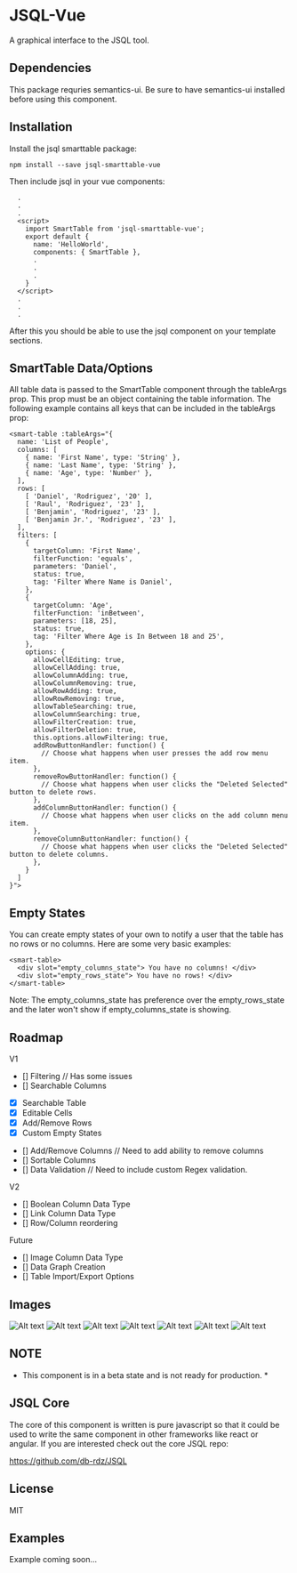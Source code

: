 # JSQL-Vue
A graphical interface to the JSQL tool.

## Dependencies

This package requries semantics-ui. Be sure to have semantics-ui installed before using this component.

## Installation
Install the jsql smarttable package:
```
npm install --save jsql-smarttable-vue
```
Then include jsql in your vue components:
```
  .
  .
  .
  <script>
    import SmartTable from 'jsql-smarttable-vue';
    export default {
      name: 'HelloWorld',
      components: { SmartTable },
      .
      .
      .
    }
  </script>
  .
  .
  .
```

After this you should be able to use the jsql component on your template sections.

## SmartTable Data/Options

All table data is passed to the SmartTable component through the tableArgs prop. This prop must be an object containing the table information. The following example contains all keys that can be included in the tableArgs prop:


```
<smart-table :tableArgs="{
  name: 'List of People',
  columns: [
    { name: 'First Name', type: 'String' },
    { name: 'Last Name', type: 'String' },
    { name: 'Age', type: 'Number' },
  ],
  rows: [
    [ 'Daniel', 'Rodriguez', '20' ],
    [ 'Raul', 'Rodriguez', '23' ],
    [ 'Benjamin', 'Rodriguez', '23' ],
    [ 'Benjamin Jr.', 'Rodriguez', '23' ],
  ],
  filters: [
    {
      targetColumn: 'First Name',
      filterFunction: 'equals',
      parameters: 'Daniel',
      status: true,
      tag: 'Filter Where Name is Daniel',
    },
    {
      targetColumn: 'Age',
      filterFunction: 'inBetween',
      parameters: [18, 25],
      status: true,
      tag: 'Filter Where Age is In Between 18 and 25',
    },
    options: {
      allowCellEditing: true,
      allowCellAdding: true,
      allowColumnAdding: true,
      allowColumnRemoving: true,
      allowRowAdding: true,
      allowRowRemoving: true,
      allowTableSearching: true,
      allowColumnSearching: true,
      allowFilterCreation: true,
      allowFilterDeletion: true,
      this.options.allowFiltering: true,
      addRowButtonHandler: function() {
        // Choose what happens when user presses the add row menu item.
      },
      removeRowButtonHandler: function() {
        // Choose what happens when user clicks the "Deleted Selected" button to delete rows.
      },
      addColumnButtonHandler: function() {
        // Choose what happens when user clicks on the add column menu item.
      },
      removeColumnButtonHandler: function() {
        // Choose what happens when user clicks the "Deleted Selected" button to delete columns.
      },
    }
  ]
}">

```
## Empty States

You can create empty states of your own to notify a user that the table has no rows or no columns. Here are some very basic examples:

```
<smart-table>
  <div slot="empty_columns_state"> You have no columns! </div>
  <div slot="empty_rows_state"> You have no rows! </div>
</smart-table>
```

Note: The empty_columns_state has preference over the empty_rows_state and the later won't show if empty_columns_state is showing.


## Roadmap
V1
- [] Filtering // Has some issues
- [] Searchable Columns
- [x] Searchable Table
- [x] Editable Cells
- [x] Add/Remove Rows
- [x] Custom Empty States
- [] Add/Remove Columns // Need to add ability to remove columns
- [] Sortable Columns
- [] Data Validation // Need to include custom Regex validation.

V2
- [] Boolean Column Data Type
- [] Link Column Data Type
- [] Row/Column reordering

Future
- [] Image Column Data Type
- [] Data Graph Creation
- [] Table Import/Export Options

## Images

![Alt text](images/table_1.PNG?raw=true "")
![Alt text](images/table_2.PNG?raw=true "")
![Alt text](images/table_3.PNG?raw=true "")
![Alt text](images/table_4.PNG?raw=true "")
![Alt text](images/table_5.PNG?raw=true "")
![Alt text](images/table_6.PNG?raw=true "")
![Alt text](images/table_7.PNG?raw=true "")



## NOTE
* This component is in a beta state and is not ready for production. *

## JSQL Core

The core of this component is written is pure javascript so that it could be used to write the same component in other frameworks like react or angular. If you are interested check out the core JSQL repo: 

https://github.com/db-rdz/JSQL

## License

MIT

## Examples

Example coming soon...

